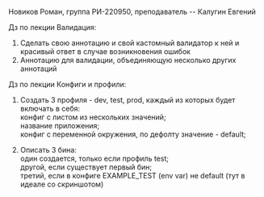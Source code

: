 Новиков Роман, группа РИ-220950, преподаватель -- Калугин Евгений  
  
Дз по лекции Валидация:  
1) Сделать свою аннотацию и свой кастомный валидатор к ней и красивый ответ в случае возникновения ошибок  
2) Аннотацию для валидации, объединяющую несколько других аннотаций  
  
Дз по лекции Конфиги и профили:  
1) Создать 3 профиля - dev, test, prod, каждый из которых будет включать в себя:  
конфиг с листом из нескольких значений;  
название приложения;  
конфиг с переменной окружения, по дефолту значение - default;  
  
2) Описать  3 бина:   
один создается, только если профиль test;  
другой, если существует первый бин;  
третий, если в конфиге EXAMPLE_TEST (env var) не default (тут в идеале со скриншотом)  
